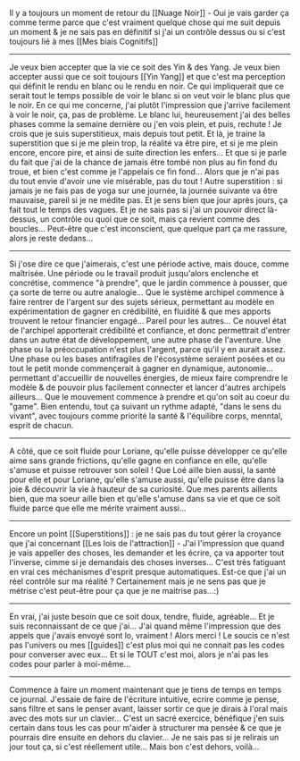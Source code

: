Il y a toujours un moment de retour du [[Nuage Noir]] - Oui je vais garder ça comme terme parce que c'est vraiment quelque chose qui me suit depuis un moment & je ne sais pas en définitif si j'ai un contrôle dessus ou si c'est toujours lié à mes [[Mes biais Cognitifs]]

---
Je veux bien accepter que la vie ce soit des Yin & des Yang. Je veux bien accepter aussi que ce soit toujours [[Yin Yang]] et que c'est ma perception qui définit le rendu en blanc ou le rendu en noir. Ce qui impliquerait que ce serait tout le temps possible de voir le blanc si on veut voir le blanc plus que le noir.
En ce qui me concerne, j'ai plutôt l'impression que j'arrive facilement à voir le noir, ça, pas de problème. Le blanc lui, heureusement j'ai des belles phases comme la semaine dernière ou j'en vois plein, et puis, rechute !
Je crois que je suis superstitieux, mais depuis tout petit. Et là, je traine la superstition que si je me plein trop, la réalité va être pire, et si je me plein encore, encore pire, et ainsi de suite direction les enfers... Et que si je parle du fait que j'ai de la chance de jamais être tombé non plus au fin fond du troue, et bien c'est comme je l'appelais ce fin fond... Alors que je n'ai pas du tout envie d'avoir une vie misérable, pas du tout !
Autre superstition : si jamais je ne fais pas de yoga sur une journée, la journée suivante va être mauvaise, pareil si je ne médite pas. Et je sens bien que jour après jours, ça fait tout le temps des vagues. Et je ne sais pas si j'ai un pouvoir direct là-dessus, un contrôle ou quoi que ce soit, mais ça revient comme des boucles... Peut-être que c'est inconscient, que quelque part ça me rassure, alors je reste dedans...

---
Si j'ose dire ce que j'aimerais, c'est une période active, mais douce, comme maîtrisée. Une période ou le travail produit jusqu'alors enclenche et concrétise, commence "à prendre", que le jardin commence à pousser, que ça sorte de terre ou autre analogie... Que le système archipel commence à faire rentrer de l'argent sur des sujets sérieux, permettant au modèle en expérimentation de gagner en crédibilité, en fluidité & que mes apports trouvent le retour financier engagé... Pareil pour les autres... Ce nouvel état de l'archipel apporterait crédibilité et confiance, et donc permettrait d'entrer dans un autre état de développement, une autre phase de l'aventure.
Une phase ou la préoccupation n'est plus l'argent, parce qu'il y en aurait assez. Une phase ou les bases antifragiles de l'écosystème seraient posées et ou tout le petit monde commençerait à gagner en dynamique, autonomie... permettant d'accueillir de nouvelles énergies, de mieux faire comprendre le modèle & de pouvoir plus facilement connecter et lancer d'autres archipels ailleurs... Que le mouvement commence à prendre et qu'on soit au coeur du "game".
Bien entendu, tout ça suivant un rythme adapté, "dans le sens du vivant", avec toujours comme priorité la santé & l'équilibre corps, menntal, esprit de chacun.

---
A côté, que ce soit fluide pour Loriane, qu'elle puisse développer ce qu'elle aime sans grande frictions, qu'elle gagne en confiance en elle, qu'elle s'amuse et puisse retrouver son soleil !
Que Loé aille bien aussi, la santé pour elle et pour Loriane, qu'elle s'amuse aussi, qu'elle puisse être dans la joie & découvrir la vie à hauteur de sa curiosité.
Que mes parents aillents bien, que ma soeur aille bien et qu'elle s'amuse dans sa vie et que ce soit fluide parce que elle me mérite vraiment aussi...

---
Encore un point [[Superstitions]] : je ne sais pas du tout gérer la croyance que j'ai concernant [[Les lois de l'attraction]] - J'ai l'impression que quand je vais appeller des choses, les demander et les écrire, ça va apporter tout l'inverse, cimme si je demandais des choses inverses... C'est très fatiguant en vrai ces méchanismes d'esprit presque automatiques.
Est-ce que j'ai un réel contrôle sur ma réalité ? Certainement mais je ne sens pas que je métrise c'est peut-être pour ça que je ne maitrise pas...:)


---
En vrai, j'ai juste besoin que ce soit doux, tendre, fluide, agréable... Et je suis reconnaissant de ce que j'ai... J'ai quand même l'impression que des appels que j'avais envoyé sont lo, vraiment ! Alors merci ! Le soucis ce n'est pas l'univers ou mes [[guides]] c'est plus moi qui ne connait pas les codes pour converser avec eux... Et si le TOUT c'est moi, alors je n'ai pas les codes pour parler à moi-même...

---
Commence à faire un moment maintenant que je tiens de temps en temps ce journal. J'essaie de faire de l'écriture intuitive, ecrire comme je pense, sans filtre et sans le penser avant, laisser sortir ce que je dirais à l'oral mais avec des mots sur un clavier... C'est un sacré exercice, bénéfique j'en suis certain dans tous les cas pour m'aider à structurer ma pensée & ce que je pourrais dire ensuite en dehors du clavier... Je ne sais pas si je relirais un jour tout ça, si c'est réellement utile... Mais bon c'est dehors, voilà...